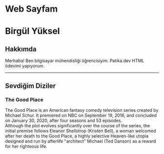 # Web Sayfam
<html>
    <head>     
    </head>
    <body>
        <h1>Birgül Yüksel</h1> <!--Başlık ekliyoruz-->
        <h2>Hakkımda</h2><!--Alt başlık ekledik-->
        <!--Paragraf oluşturduk-->
        <p>Merhaba! Ben bilgisayar mühendisliği öğrencisiyim. Patika.dev HTML ödevimi yapıyorum.</p>
        <hr> <!--Çizgi çekiyoruz-->
        <h2>Sevdiğim Diziler</h2>
        <h3>The Good Place</h3>
        <p>The Good Place is an American fantasy comedy television series created by Michael Schur. It premiered on NBC on September 19, 2016, and concluded on January 30, 2020, after four seasons and 53 episodes.
        <br><!--Br ile bir alt paragrafa geçtik-->
        Although the plot evolves significantly over the course of the series, the initial premise follows Eleanor Shellstrop (Kristen Bell), a woman welcomed after her death to the Good Place, a highly selective Heaven-like utopia designed and run by afterlife "architect" Michael (Ted Danson) as a reward for her righteous life.</p>
    </body>
 </html>
